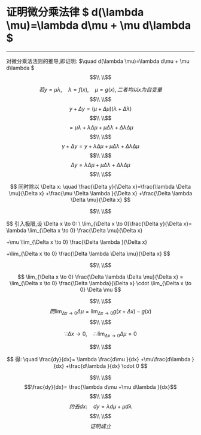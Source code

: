 # 证明微分乘法律 $ d(\lambda \mu)=\lambda d\mu + \mu d\lambda $

<hr>

对微分乘法法则的推导,即证明: $\quad d(\lambda \mu)=\lambda d\mu + \mu d\lambda $
$$\\ \\$$

$$ 若 y=\mu \lambda ,\quad \lambda = f(x),\quad \mu = g(x), 二者均以 x 为自变量$$
$$\\ \\$$
$$y+\Delta y=(\mu +\Delta \mu) (\lambda +\Delta \lambda )$$
$$\\ \\$$
$$=\mu \lambda +\lambda \Delta \mu +\mu \Delta \lambda +\Delta \lambda \Delta \mu $$
$$\\ \\$$
$$y+\Delta y=y+\lambda \Delta \mu +\mu \Delta \lambda +\Delta \lambda \Delta \mu $$
$$\\ \\$$
$$\Delta y=\lambda \Delta \mu +\mu \Delta \lambda +\Delta \lambda \Delta \mu $$
$$\\ \\$$

$$
同时除以 \Delta x: \quad
\frac{\Delta y}{\Delta x}=\frac{\lambda \Delta \mu}{\Delta x}
+\frac{\mu \Delta \lambda }{\Delta x}
+\frac{\Delta \lambda \Delta \mu}{\Delta x}
$$

$$\\ \\$$

$$
引入极限,设 \Delta x \to 0: \\
\lim_{\Delta x \to 0}\frac{\Delta y}{\Delta x}=
\lambda \lim_{\Delta x \to 0} \frac{\Delta \mu}{\Delta x}

+\mu \lim_{\Delta x \to 0} \frac{\Delta \lambda }{\Delta x}

+\lim_{\Delta x \to 0} \frac{\Delta \lambda \Delta \mu}{\Delta x}
$$

$$\\ \\$$

$$
\lim_{\Delta x \to 0} \frac{\Delta \lambda \Delta \mu}{\Delta x}
= \lim_{\Delta x \to 0} \frac{\Delta \lambda}{\Delta x} \cdot
\lim_{\Delta x \to 0} \Delta \mu
$$

$$\\ \\$$
$$而\lim_{\Delta x \to 0} \Delta \mu =\lim_{\Delta x \to 0} g(x+\Delta x)-g(x)$$
$$\\ \\$$

$$
\because \Delta x \to 0,\quad
\therefore \lim_{\Delta x \to 0} \Delta \mu =0
$$

$$\\ \\$$

$$
得: \quad \frac{dy}{dx}= \lambda \frac{d\mu }{dx}
+\mu\frac{d\lambda }{dx} +\frac{d\lambda }{dx} \cdot 0
$$

$$\\ \\$$
$$\frac{dy}{dx}= \frac{\lambda d\mu +\mu d\lambda }{dx}$$
$$\\ \\$$
$$约去dx: \quad  dy=\lambda d\mu + \mu d\lambda $$
$$\\ \\$$
$$证明成立$$
